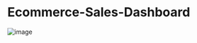 # Ecommerce-Sales-Dashboard

![image](https://github.com/user-attachments/assets/583b5d5f-d03c-462a-b9e7-11b5dc3c732a)

